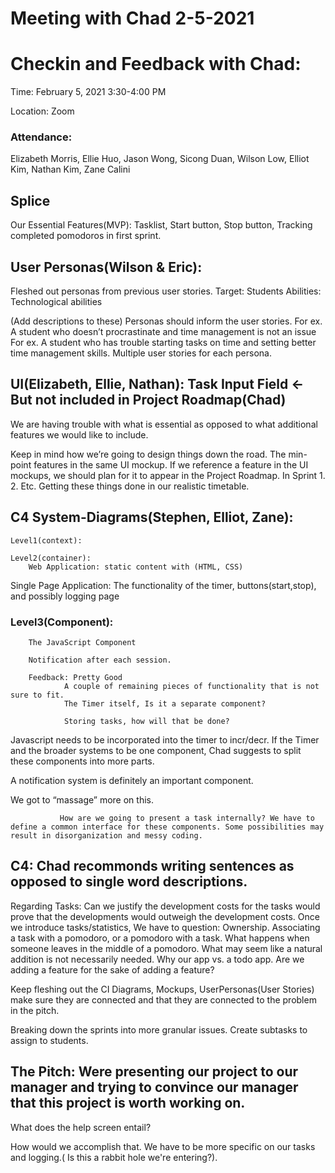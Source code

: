 # Meeting with Chad 2-5-2021

# Checkin and Feedback with Chad:
Time: February 5, 2021 3:30-4:00 PM

Location: Zoom

### Attendance:

Elizabeth Morris, Ellie Huo, Jason Wong, Sicong Duan, Wilson Low, Elliot Kim, Nathan Kim, Zane Calini


## Splice
Our Essential Features(MVP): Tasklist, Start button, Stop button, Tracking completed pomodoros in first sprint. 

## User Personas(Wilson & Eric):
Fleshed out personas from previous user stories.
Target: Students
Abilities: Technological abilities


(Add descriptions to these)
Personas should inform the user stories.
	For ex. A student who doesn’t procrastinate and time management is not an issue
For ex. A student who has trouble starting tasks on time and setting better time    management skills.
	Multiple user stories for each persona.

	

## UI(Elizabeth, Ellie, Nathan):	Task Input Field ← But not included in Project Roadmap(Chad)
	
We are having trouble with what is essential as opposed to what additional features we would like to include.


Keep in mind how we’re going to design things down the road. The min-point features in the same UI mockup. If we reference a feature in the UI mockups, we should plan for it to appear in the Project Roadmap. In Sprint 1. 2. Etc. Getting these things done in our realistic timetable.

## C4 System-Diagrams(Stephen, Elliot, Zane):
	Level1(context):
		
	Level2(container):
		Web Application: static content with (HTML, CSS)
Single Page Application: The functionality of the timer, buttons(start,stop), and possibly logging page





### Level3(Component):
		The JavaScript Component
		
		Notification after each session. 
		
		Feedback: Pretty Good
			    A couple of remaining pieces of functionality that is not sure to fit.
			    The Timer itself, Is it a separate component?
			    
			    Storing tasks, how will that be done?

Javascript needs to be incorporated into the timer to incr/decr. If the Timer and the broader systems to be one component, Chad suggests to split these components into more parts. 

A notification system is definitely an important component. 

We got to “massage” more on this.

			   How are we going to present a task internally? We have to define a common interface for these components. Some possibilities may result in disorganization and messy coding. 

## C4: Chad recommonds writing sentences as opposed to single word descriptions. 

Regarding Tasks: Can we justify the development costs for the tasks would prove that the developments would outweigh the development costs. Once we introduce tasks/statistics, We have to question: Ownership. Associating a task with a pomodoro, or a pomodoro with a task. What happens when someone leaves in the middle of a pomodoro. What may seem like a natural addition is not necessarily needed. Why our app vs. a todo app. Are we adding a feature for the sake of adding a feature?

Keep fleshing out the CI Diagrams, Mockups, UserPersonas(User Stories) make sure they are connected and that they are connected to the problem in the pitch. 

Breaking down the sprints into more granular issues. Create subtasks to assign to students. 

## The Pitch: Were presenting our project to our manager and trying to convince our manager that this project is worth working on. 

What does the help screen entail?

 How would we accomplish that. We have to be more specific on our tasks and logging.( Is this a rabbit hole we're entering?).
